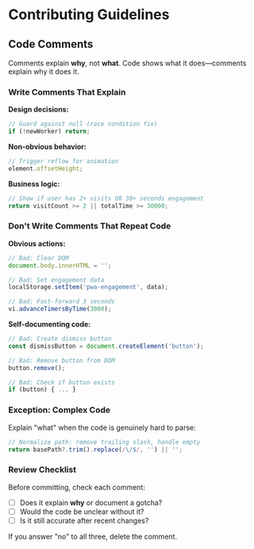 # Contributing Guidelines

## Code Comments

Comments explain **why**, not **what**. Code shows what it does—comments explain why it does it.

### Write Comments That Explain

**Design decisions:**

```typescript
// Guard against null (race condition fix)
if (!newWorker) return;
```

**Non-obvious behavior:**

```typescript
// Trigger reflow for animation
element.offsetHeight;
```

**Business logic:**

```typescript
// Show if user has 2+ visits OR 30+ seconds engagement
return visitCount >= 2 || totalTime >= 30000;
```

### Don't Write Comments That Repeat Code

**Obvious actions:**

```typescript
// Bad: Clear DOM
document.body.innerHTML = '';

// Bad: Set engagement data
localStorage.setItem('pwa-engagement', data);

// Bad: Fast-forward 3 seconds
vi.advanceTimersByTime(3000);
```

**Self-documenting code:**

```typescript
// Bad: Create dismiss button
const dismissButton = document.createElement('button');

// Bad: Remove button from DOM
button.remove();

// Bad: Check if button exists
if (button) { ... }
```

### Exception: Complex Code

Explain "what" when the code is genuinely hard to parse:

```typescript
// Normalize path: remove trailing slash, handle empty
return basePath?.trim().replace(/\/$/, '') || '';
```

### Review Checklist

Before committing, check each comment:

- [ ] Does it explain **why** or document a gotcha?
- [ ] Would the code be unclear without it?
- [ ] Is it still accurate after recent changes?

If you answer "no" to all three, delete the comment.
